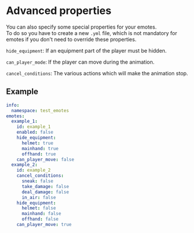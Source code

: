 # Advanced properties

You can also specify some special properties for your emotes.\
To do so you have to create a new `.yml` file, which is not mandatory for emotes if you don't need to override these properties.

`hide_equipment`: If an equipment part of the player must be hidden.

`can_player_mode`: If the player can move during the animation.

`cancel_conditions`: The various actions which will make the animation stop.

## Example

```yaml
info:
  namespace: test_emotes
emotes:
  example_1:
    id: example_1
    enabled: false
    hide_equipment:
      helmet: true
      mainhand: true
      offhand: true
    can_player_move: false
  example_2:
    id: example_2
    cancel_conditions:
      sneak: false
      take_damage: false
      deal_damage: false
      in_air: false
    hide_equipment:
      helmet: false
      mainhand: false
      offhand: false
    can_player_move: true
```
